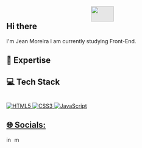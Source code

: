 ##   <img height="40" width="60" style="display: block;-webkit-user-select: none;margin: auto;background-color: hsl(0, 0%, 90%);" src="https://user-images.githubusercontent.com/74038190/212751818-13da6fd2-27ca-45c4-9c64-3940ccfa6fd3.gif"> Hi there 
I'm Jean Moreira I am currently studying Front-End.

##  🚀 Expertise




##  💻 Tech Stack



<div align="center">
  <a href="https://github.com/jeanmoreiraa">
</div>
  <div style="display: inline_block"><br>

    
<img src="https://camo.githubusercontent.com/5e7e215d9ff3a7c2e96d09232c11b2205565c841d1129dd2185ebd967284121f/68747470733a2f2f696d672e736869656c64732e696f2f62616467652f68746d6c352d2532334533344632362e7376673f7374796c653d666f722d7468652d6261646765266c6f676f3d68746d6c35266c6f676f436f6c6f723d7768697465" alt="HTML5" data-canonical-src="https://img.shields.io/badge/html5-%23E34F26.svg?style=for-the-badge&amp;logo=html5&amp;logoColor=white" style="max-width: 100%;">

<img src="https://camo.githubusercontent.com/6531a4161596e3d9fdab3d0499a7b7ce5c5c8b568be219f3e9707af042e575d2/68747470733a2f2f696d672e736869656c64732e696f2f62616467652f637373332d2532333135373242362e7376673f7374796c653d666f722d7468652d6261646765266c6f676f3d63737333266c6f676f436f6c6f723d7768697465" alt="CSS3" data-canonical-src="https://img.shields.io/badge/css3-%231572B6.svg?style=for-the-badge&amp;logo=css3&amp;logoColor=white" style="max-width: 100%;">
<img src="https://camo.githubusercontent.com/53ec2e58e03ba275d9b3a386abd96a243cf744a1a7121bdf8262fc8ae6ebc335/68747470733a2f2f696d672e736869656c64732e696f2f62616467652f6a6176617363726970742d2532333332333333302e7376673f7374796c653d666f722d7468652d6261646765266c6f676f3d6a617661736372697074266c6f676f436f6c6f723d253233463744463145" alt="JavaScript" data-canonical-src="https://img.shields.io/badge/javascript-%23323330.svg?style=for-the-badge&amp;logo=javascript&amp;logoColor=%23F7DF1E" style="max-width: 100%;">

</div>
  
   ## 🌐 Socials:
  <div>
  <a href="https://www.linkedin.com/in/jeanmoreiraa" rel="nofollow"><img alt="in" height="17" width="17" src="https://img.icons8.com/?size=100&id=Psukg8I4phax&format=png&color=000000"></a>
  <a href="mailto:jeancm110@gmail.com"><img alt="mail" height="17" width="17" src="https://img.icons8.com/?size=100&id=80728&format=png&color=000000"></a> 
  </div>
